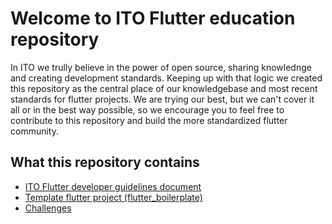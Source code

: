 # Welcome to ITO Flutter education repository

In ITO we trully believe in the power of open source, sharing knowlednge and creating development standards. Keeping up with that logic we created this repository as the central place of our knowledgebase and most recent standards for flutter projects. We are trying our best, but we can't cover it all or in the best way possible, so we encourage you to feel free to contribute to this repository and build the more standardized flutter community.

## What this repository contains

- [ITO Flutter developer guidelines document](https://github.com/itodjel/flutter_edu/blob/master/ITO%20Flutter%20developer%20guidelines.pdf)
- [Template flutter project (flutter_boilerplate)](https://github.com/itodjel/flutter_edu/tree/master/flutter_boilerplate)
- [Challenges](https://github.com/itodjel/flutter_edu/tree/master/challenges)